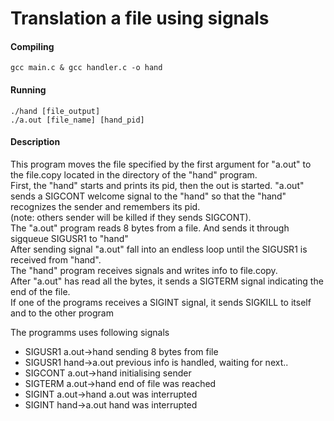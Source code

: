 # Translation a file using signals
#### Compiling

	gcc main.c & gcc handler.c -o hand
	
#### Running

	./hand [file_output]
	./a.out [file_name] [hand_pid]
	
#### Description

This program moves the file specified by the first argument for "a.out" to the file.copy located in the directory of the "hand" program. <br>
First, the "hand" starts and prints its pid, then the out is started. "a.out" sends a SIGCONT welcome signal to the "hand" so that the "hand" recognizes the sender and remembers its pid. <br>(note: others sender will be killed if they sends SIGCONT).<br>
The "a.out" program reads 8 bytes from a file. And sends it through sigqueue SIGUSR1 to "hand"<br> After sending signal "a.out" fall into an endless loop until the SIGUSR1 is received from "hand".<br> The "hand" program receives signals and writes info to file.copy.<br>
After "a.out" has read all the bytes, it sends a SIGTERM signal indicating the end of the file.<br> 
If one of the programs receives a SIGINT signal, it sends SIGKILL to itself and to the other program

The programms uses following signals
* SIGUSR1 a.out->hand sending 8 bytes from file
* SIGUSR1 hand->a.out previous info is handled, waiting for next..
* SIGCONT a.out->hand initialising sender
* SIGTERM a.out->hand end of file was reached
* SIGINT  a.out->hand a.out was interrupted
* SIGINT  hand->a.out hand was interrupted
